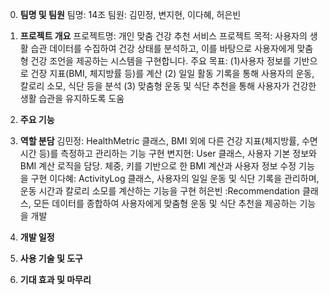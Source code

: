 0. **팀명 및 팀원**
팀명: 14조
팀원: 김민정, 변지현, 이다혜, 허은빈

1. **프로젝트 개요**
프로젝트명: 개인 맞춤 건강 추천 서비스
프로젝트 목적: 사용자의 생활 습관 데이터를 수집하여 건강 상태를 분석하고, 이를 바탕으로 사용자에게 맞춤형 건강 조언을 제공하는 시스템을 구현합니다.
주요 목표:
(1)사용자 정보를 기반으로 건장 지표(BMI, 체지방률 등)를 계산
(2) 일일 활동 기록을 통해 사용자의 운동, 칼로리 소모, 식단 등을 분석
(3) 맞춤형 운동 및 식단 추천을 통해 사용자가 건강한 생활 습관을 유지하도록 도움

2. **주요 기능**

3. **역할 분담**
김민정: HealthMetric 클래스, BMI 외에 다른 건강 지표(체지방률, 수면 시간 등)를 측정하고 관리하는 기능 구현
변지현: User 클래스, 사용자 기본 정보와 BMI 계산 로직을 담당. 체중, 키를 기반으로 한 BMI 계산과 사용자 정보 수정 기능을 구현
이다혜: ActivityLog 클래스, 사용자의 일일 운동 및 식단 기록을 관리하며, 운동 시간과 칼로리 소모를 계산하는 기능을 구현
허은빈 :Recommendation 클래스, 모든 데이터를 종합하여 사용자에게 맞춤형 운동 및 식단 추천을 제공하는 기능을 개발

4. **개발 일정**

5. **사용 기술 및 도구** 

6. **기대 효과 및 마무리**